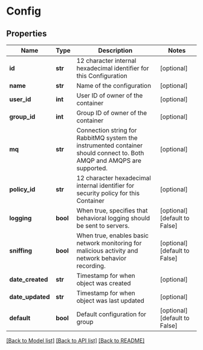 # Config

## Properties
Name | Type | Description | Notes
------------ | ------------- | ------------- | -------------
**id** | **str** | 12 character internal hexadecimal identifier for this Configuration | [optional] 
**name** | **str** | Name of the configuration | [optional] 
**user_id** | **int** | User ID of owner of the container | [optional] 
**group_id** | **int** | Group ID of owner of the container | [optional] 
**mq** | **str** | Connection string for RabbitMQ system the instrumented container should connect to. Both AMQP and AMQPS are supported. | [optional] 
**policy_id** | **str** | 12 character hexadecimal internal identifier for security policy for this Container | [optional] 
**logging** | **bool** | When true, specifies that behavioral logging should be sent to servers. | [optional] [default to False]
**sniffing** | **bool** | When true, enables basic network monitoring for malicious activity and network behavior recording. | [optional] [default to False]
**date_created** | **str** | Timestamp for when object was created | [optional] 
**date_updated** | **str** | Timestamp for when object was last updated | [optional] 
**default** | **bool** | Default configuration for group | [optional] [default to False]

[[Back to Model list]](../README.md#documentation-for-models) [[Back to API list]](../README.md#documentation-for-api-endpoints) [[Back to README]](../README.md)


